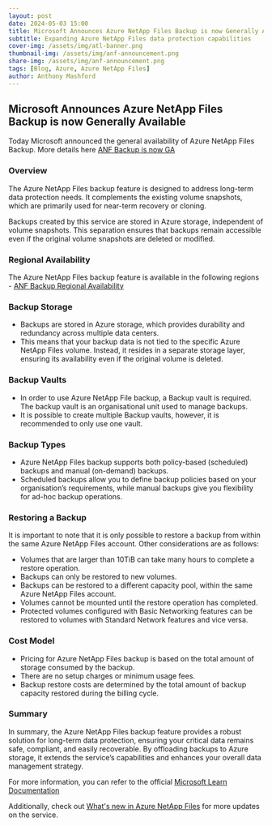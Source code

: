 ```yaml
---
layout: post
date: 2024-05-03 15:00
title: Microsoft Announces Azure NetApp Files Backup is now Generally Available
subtitle: Expanding Azure NetApp Files data protection capabilities
cover-img: /assets/img/atl-banner.png
thumbnail-img: /assets/img/anf-announcement.png
share-img: /assets/img/anf-announcement.png
tags: [Blog, Azure, Azure NetApp Files]
author: Anthony Mashford
---
```


## Microsoft Announces Azure NetApp Files Backup is now Generally Available

Today Microsoft announced the general availability of Azure NetApp Files Backup. More details here [ANF Backup is now GA](https://learn.microsoft.com/en-us/azure/azure-netapp-files/backup-introduction)

### Overview
The Azure NetApp Files backup feature is designed to address long-term data protection needs. It complements the existing volume snapshots, which are primarily used for near-term recovery or cloning.

Backups created by this service are stored in Azure storage, independent of volume snapshots. This separation ensures that backups remain accessible even if the original volume snapshots are deleted or modified.

### Regional Availability
The Azure NetApp Files backup feature is available in the following regions - [ANF Backup Regional Availability](https://learn.microsoft.com/en-us/azure/azure-netapp-files/backup-introduction#supported-regions)

### Backup Storage
- Backups are stored in Azure storage, which provides durability and redundancy across multiple data centers.
- This means that your backup data is not tied to the specific Azure NetApp Files volume. Instead, it resides in a separate storage layer, ensuring its availability even if the original volume is deleted.

### Backup Vaults
- In order to use Azure NetApp File backup, a Backup vault is required. The backup vault is an organisational unit used to manage backups. 
- It is possible to create multiple Backup vaults, however, it is recommended to only use one vault.

### Backup Types
- Azure NetApp Files backup supports both policy-based (scheduled) backups and manual (on-demand) backups.
- Scheduled backups allow you to define backup policies based on your organisation’s requirements, while manual backups give you flexibility for ad-hoc backup operations.

### Restoring a Backup
It is important to note that it is only possible to restore a backup from within the same Azure NetApp Files account. Other considerations are as follows:
- Volumes that are larger than 10TiB can take many hours to complete a restore operation.
- Backups can only be restored to new volumes.
- Backups can be restored to a different capacity pool, within the same Azure NetApp Files account.
- Volumes cannot be mounted until the restore operation has completed.
- Protected volumes configured with Basic Networking features can be restored to volumes with Standard Network features and vice versa.

### Cost Model
- Pricing for Azure NetApp Files backup is based on the total amount of storage consumed by the backup.
- There are no setup charges or minimum usage fees.
- Backup restore costs are determined by the total amount of backup capacity restored during the billing cycle.

### Summary
In summary, the Azure NetApp Files backup feature provides a robust solution for long-term data protection, ensuring your critical data remains safe, compliant, and easily recoverable. By offloading backups to Azure storage, it extends the service’s capabilities and enhances your overall data management strategy.

For more information, you can refer to the official [Microsoft Learn Documentation](https://learn.microsoft.com/en-us/azure/azure-netapp-files/backup-introduction)

Additionally, check out [What's new in Azure NetApp Files](https://learn.microsoft.com/en-us/azure/azure-netapp-files/whats-new) for more updates on the service.




